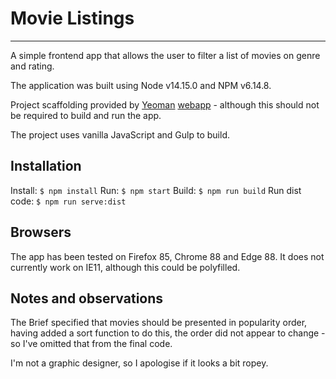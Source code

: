 # Movie Listings
***
A simple frontend app that allows the user to filter a list of movies on genre and rating.

The application was built using Node v14.15.0 and NPM v6.14.8.

Project scaffolding provided by [Yeoman](https://yeoman.io/) [webapp](https://github.com/yeoman/generator-webapp) - although this should not be required to build and run the app.

The project uses vanilla JavaScript and Gulp to build.

## Installation
Install: `$ npm install`
Run: `$ npm start`
Build: `$ npm run build`
Run dist code: `$ npm run serve:dist`

## Browsers
The app has been tested on Firefox 85, Chrome 88 and Edge 88. It does not currently work on IE11, although this could be polyfilled.

## Notes and observations
The Brief specified that movies should be presented in popularity order, having added a sort function to do this, the order did not appear to change - so I've omitted that from the final code.

I'm not a graphic designer, so I apologise if it looks a bit ropey.
